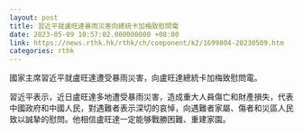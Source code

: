 ```yaml
---
layout: post
title: 習近平就盧旺達暴雨災害向總統卡加梅致慰問電
date: 2023-05-09 10:57:02.000000000 +08:00
link: https://news.rthk.hk/rthk/ch/component/k2/1699804-20230509.htm
categories: rthk
---
```


國家主席習近平就盧旺達遭受暴雨災害，向盧旺達總統卡加梅致慰問電。 

習近平表示，近日盧旺達多地遭受暴雨災害，造成重大人員傷亡和財產損失，代表中國政府和中國人民，對遇難者表示深切的哀悼，向遇難者家屬、傷者和災區人民致以誠摯的慰問。他相信盧旺達一定能够戰勝困難、重建家園。
